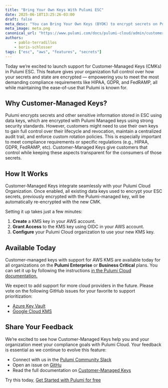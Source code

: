 ```yaml
---
title: "Bring Your Own Keys With Pulumi ESC"
date: 2025-06-18T13:25:26-03:00
draft: false
meta_desc: "You can Bring Your Own Keys (BYOK) to encrypt secrets on Pulumi ESC."
meta_image: meta.png
canonical_url: "https://www.pulumi.com/docs/pulumi-cloud/admin/customer-managed-keys/"
authors:
    - pablo-terradillos
    - boris-schlosser
tags: ["esc", "aws", "features", "secrets"]
---
```


Today we’re excited to launch support for Customer-Managed Keys (CMKs) in Pulumi ESC. This feature gives your organization full control over how your secrets and state are encrypted — empowering you to meet the most demanding compliance requirements like HIPAA, GDPR, and FedRAMP, all while maintaining the ease-of-use that Pulumi is known for.

<!--more-->

## Why Customer-Managed Keys?

Pulumi encrypts secrets and other sensitive information stored in ESC using data keys, which are encrypted with Pulumi Managed keys using strong security standards. However, customers might need to use their own keys to gain full control over their lifecycle and revocation, maintain a centralized audit trail, and enforce custom rotation policies. This is especially important to meet compliance requirements or specific regulations (e.g., HIPAA, GDPR, FedRAMP, etc).  Customer-Managed Keys give customers that control while keeping these aspects transparent for the consumers of those secrets.

## How It Works

Customer-Managed Keys integrate seamlessly with your Pulumi Cloud Organization. Once enabled, all existing data keys used to encrypt your ESC secrets, previously encrypted with the Pulumi-managed key, will be automatically re-encrypted with the new CMK.

Setting it up takes just a few minutes:

1. **Create** a KMS key in your AWS account.  
2. **Grant Access** to the KMS key using OIDC in your AWS account.  
3. **Configure** your Pulumi Cloud organization to use your new KMS key.

## Available Today

Customer-managed keys with support for AWS KMS are available today for all organizations on the **Pulumi Enterprise** or **Business Critical** plans. You can set it up by following the instructions [in the Pulumi Cloud documentation.](https://www.pulumi.com/docs/pulumi-cloud/admin/customer-managed-keys)

We expect to add support for more cloud providers in the future. Please vote on the following GitHub issues for your favorite to support prioritization:

* [Azure Key Vault](https://github.com/pulumi/pulumi-cloud-requests/issues/521)  
* [Google Cloud KMS](https://github.com/pulumi/pulumi-cloud-requests/issues/522)

## Share Your Feedback

We’re excited to see how Customer-Managed Keys help you and your organization meet your compliance goals with Pulumi Cloud. Your feedback is essential as we continue to evolve this feature:

* Connect with us in the [Pulumi Community Slack](https://slack.pulumi.com)  
* Open an issue on [GitHu](https://github.com/pulumi/pulumi)
* Read the full documentation on [Customer-Managed Keys](https://www.pulumi.com/docs/pulumi-cloud/admin/customer-managed-keys)

Try this today, [Get Started with Pulumi for free](https://pulumi.com/start)
